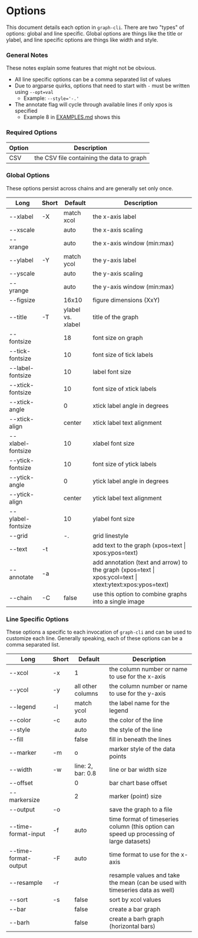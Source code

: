 # Options
This document details each option in `graph-cli`. There are two "types"
of options: global and line specific. Global options are things like the
title or ylabel, and line specific options are things like width and style.

### General Notes
These notes explain some features that might not be obvious.

- All line specific options can be a comma separated list of values
- Due to argparse quirks, options that need to start with `-` must be written using `--opt=val`
  - Example: `--style='-.'`
- The annotate flag will cycle through available lines if only xpos is specified
  - Example 8 in [EXAMPLES.md](EXAMPLES.md) shows this

### Required Options

| Option | Description |
| ------ | ----------- |
| CSV    | the CSV file containing the data to graph |

### Global Options
These options persist across chains and are generally set only once.

| Long | Short | Default | Description |
| ----------- | ------------ | ------- | ----------- |
| --xlabel | -X | match xcol | the x-axis label |
| --xscale |    | auto | the x-axis scaling |
| --xrange |    | auto | the x-axis window (min:max) |
| --ylabel | -Y | match ycol | the y-axis label |
| --yscale |    | auto | the y-axis scaling |
| --yrange |    | auto | the y-axis window (min:max) |
| --figsize | | 16x10 | figure dimensions (XxY) |
| --title  | -T | ylabel vs. xlabel | title of the graph |
| --fontsize |  | 18 | font size on graph |
| --tick-fontsize | | 10 | font size of tick labels |
| --label-fontsize | | 10 | label font size |
| --xtick-fontsize | | 10 | font size of xtick labels |
| --xtick-angle | | 0 | xtick label angle in degrees |
| --xtick-align | | center | xtick label text alignment |
| --xlabel-fontsize | | 10 | xlabel font size |
| --ytick-fontsize | | 10 | font size of ytick labels |
| --ytick-angle | | 0 | ytick label angle in degrees |
| --ytick-align | | center | ytick label text alignment |
| --ylabel-fontsize | | 10 | ylabel font size |
| --grid | | -. | grid linestyle |
| --text | -t | | add text to the graph (xpos=text \| xpos:ypos=text) |
| --annotate | -a | | add annotation (text and arrow) to the graph (xpos=text \| xpos:ycol=text \| xtext:ytext:xpos:ypos=text) |
| --chain | -C | false | use this option to combine graphs into a single image |

### Line Specific Options
These options a specific to each invocation of `graph-cli` and can be
used to customize each line. Generally speaking, each of these options
can be a comma separated list.

| Long | Short | Default | Description |
| ----------- | ------------ | ------- | ----------- |
| --xcol | -x | 1 | the column number or name to use for the x-axis |
| --ycol | -y | all other columns | the column number or name to use for the y-axis |
| --legend | -l | match ycol | the label name for the legend |
| --color | -c | auto | the color of the line |
| --style |  | auto | the style of the line |
| --fill |  | false | fill in beneath the lines |
| --marker | -m | o | marker style of the data points |
| --width | -w | line: 2, bar: 0.8 | line or bar width size |
| --offset | | 0 | bar chart base offset |
| --markersize | | 2 | marker (point) size |
| --output | -o | | save the graph to a file |
| --time-format-input | -f | auto | time format of timeseries column (this option can speed up processing of large datasets) |
| --time-format-output | -F | auto | time format to use for the x-axis |
| --resample | -r | | resample values and take the mean (can be used with timeseries data as well) |
| --sort | -s | false | sort by xcol values |
| --bar | | false | create a bar graph |
| --barh | | false | create a barh graph (horizontal bars) |
